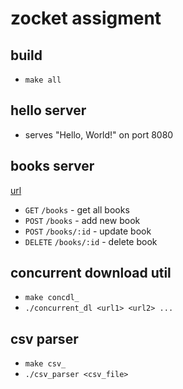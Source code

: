# zocket assigment

## build

- `make all`

## hello server

- serves "Hello, World!" on port 8080

## books server

[url](https://gobooks.abooishaaq.repl.co/)

- `GET` `/books` - get all books
- `POST` `/books` - add new book
- `POST` `/books/:id` - update book
- `DELETE` `/books/:id` - delete book

## concurrent download util

- `make concdl_`
- `./concurrent_dl <url1> <url2> ...`

## csv parser

- `make csv_`
- `./csv_parser <csv_file>`

